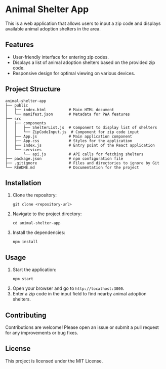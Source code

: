 # Animal Shelter App

This is a web application that allows users to input a zip code and displays available animal adoption shelters in the area.

## Features

- User-friendly interface for entering zip codes.
- Displays a list of animal adoption shelters based on the provided zip code.
- Responsive design for optimal viewing on various devices.

## Project Structure

```
animal-shelter-app
├── public
│   ├── index.html          # Main HTML document
│   └── manifest.json       # Metadata for PWA features
├── src
│   ├── components
│   │   ├── ShelterList.js  # Component to display list of shelters
│   │   └── ZipCodeInput.js  # Component for zip code input
│   ├── App.js              # Main application component
│   ├── App.css             # Styles for the application
│   ├── index.js            # Entry point of the React application
│   └── services
│       └── api.js          # API calls for fetching shelters
├── package.json            # npm configuration file
├── .gitignore              # Files and directories to ignore by Git
└── README.md               # Documentation for the project
```

## Installation

1. Clone the repository:
   ```
   git clone <repository-url>
   ```
2. Navigate to the project directory:
   ```
   cd animal-shelter-app
   ```
3. Install the dependencies:
   ```
   npm install
   ```

## Usage

1. Start the application:
   ```
   npm start
   ```
2. Open your browser and go to `http://localhost:3000`.
3. Enter a zip code in the input field to find nearby animal adoption shelters.

## Contributing

Contributions are welcome! Please open an issue or submit a pull request for any improvements or bug fixes.

## License

This project is licensed under the MIT License.